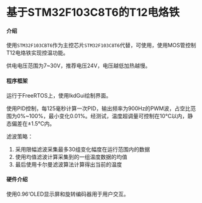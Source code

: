 # 基于STM32F103C8T6的T12电烙铁

#### 介绍

使用`STM32F103CBT6`作为主控芯片`STM32F103C8T6`代替，可使用，使用MOS管控制T12电烙铁实现控温功能。

供电电压范围为7~30V，推荐电压24V，电压越低加热越慢。

#### 程序框架

运行于FreeRTOS上，使用lkdGui绘制界面。

使用PID控制，每125毫秒计算一次PID，输出频率为900Hz的PWM波，占空比范围为0%~100%，最小变化0.01%。经测试，温度超调量可控制在10℃以内，静态偏差在±1.5℃内。

滤波策略：

1. 采用限幅滤波采集最多30组变化幅度在运行范围内的数据
2. 使用均值滤波计算采集到的一组温度数据的均值
3. 最后使用卡尔曼滤波算法计算得出当前的温度

#### 硬件介绍

使用0.96‘OLED显示屏和旋转编码器用于用户交互。



